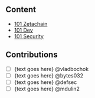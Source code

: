 ## Content

- [101 Zetachain](./101-zetachain.md)
- [101 Dev](./101-dev.md)
- [101 Security](./101-security.md)

## Contributions

- [ ] {text goes here} @vladbochok
- [ ] {text goes here} @bytes032
- [ ] {text goes here} @defsec
- [ ] {text goes here} @mdulin2
